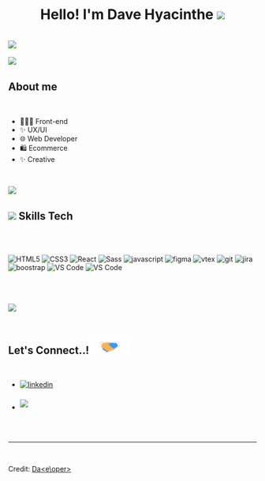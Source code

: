 <h1 align="center"><b> Hello! I'm Dave Hyacinthe </b><img src="https://media.giphy.com/media/hvRJCLFzcasrR4ia7z/giphy.gif" width="35"></h1>



<br>

 <img  src="https://i.imgur.com/nYRwFRr.jpeg">

<br>

<img src="https://user-images.githubusercontent.com/73097560/115834477-dbab4500-a447-11eb-908a-139a6edaec5c.gif"><br>


	
##  **About me**



<br>

- 👨🏽‍💻 Front-end 
- ✨ UX/UI
- 🌐 Web Developer
- 🛍️ Ecommerce
- ✨ Creative


<br>

<img src="https://user-images.githubusercontent.com/73097560/115834477-dbab4500-a447-11eb-908a-139a6edaec5c.gif"><br>

## <img src="https://media2.giphy.com/media/QssGEmpkyEOhBCb7e1/giphy.gif?cid=ecf05e47a0n3gi1bfqntqmob8g9aid1oyj2wr3ds3mg700bl&rid=giphy.gif" width ="25"><b> Skills Tech</b>
<br>


<br>   

   ![HTML5](https://img.shields.io/badge/HTML5%20-212121.svg?style=for-the-badge&logo=html5&logoColor=white)
   ![CSS3](https://img.shields.io/badge/CSS%20-212121.svg?style=for-the-badge&logo=css3&logoColor=white)
   ![React](https://img.shields.io/badge/react-212121?style=for-the-badge&logo=react)
   ![Sass](https://img.shields.io/badge/sass-212121?style=for-the-badge&logo=sass)
   ![javascript](https://img.shields.io/badge/Javascript-212121?style=for-the-badge&logo=javascript)
   ![figma](https://img.shields.io/badge/figma-212121?style=for-the-badge&logo=figma)
   ![vtex](https://img.shields.io/badge/vtex-212121?style=for-the-badge&logo=vtex)
   ![git](https://img.shields.io/badge/git-212121?style=for-the-badge&logo=git)
   ![jira](https://img.shields.io/badge/jira-212121?style=for-the-badge&logo=jira)
   ![boostrap](https://img.shields.io/badge/bootstrap-212121?style=for-the-badge&logo=bootstrap)
   ![VS Code](https://img.shields.io/badge/Visual%20Code-212121?style=for-the-badge&logo=visualstudio)
   ![VS Code](https://img.shields.io/badge/wordpress-212121?style=for-the-badge&logo=wordpress)

</p>

<br>
<br>
<br>


<img src="https://user-images.githubusercontent.com/73097560/115834477-dbab4500-a447-11eb-908a-139a6edaec5c.gif">

<br>
<br>

## <b> Let's Connect..!</b><img src="https://github.com/0xAbdulKhalid/0xAbdulKhalid/raw/main/assets/mdImages/handshake.gif" width ="80">
<br>
<div align='left'>

<ul>

<li>
<a href="https://www.linkedin.com/in/dave-esteban-hyacinthe-b533451a8" target="blank">
<img src="https://img.shields.io/badge/linkedin:  Dave-%2300acee.svg?color=405DE6&style=for-the-badge&logo=linkedin&logoColor=white" alt=linkedin style="margin-bottom: 5px;"/>
</a>
</li>



<br>

<li>
<a href="mailto:davesteban6@gmail.com" target="_blank">
<img src="https://img.shields.io/badge/gmail: Dave-%23EA4335.svg?style=for-the-badge&logo=gmail&logoColor=white" t=mail style="margin-bottom: 5px;" />
</a>
</li>
	
</ul>
</div>

<br>
<br>


---

<br>

Credit: [Da<e\oper>](https://daveloper.cloud/)
